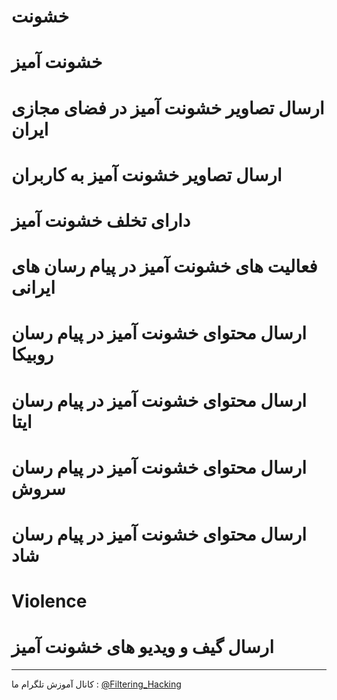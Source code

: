# خشونت
# خشونت آمیز 
# ارسال تصاویر خشونت آمیز در فضای مجازی ایران
# ارسال تصاویر خشونت آمیز به کاربران
# دارای تخلف خشونت آمیز
# فعالیت های خشونت آمیز در پیام رسان های ایرانی
# ارسال محتوای خشونت آمیز در پیام رسان روبیکا
# ارسال محتوای خشونت آمیز در پیام رسان ایتا
# ارسال محتوای خشونت آمیز در پیام رسان سروش
# ارسال محتوای خشونت آمیز در پیام رسان شاد
# Violence
# ارسال گیف و ویدیو های خشونت آمیز
--------------------
کانال آموزش تلگرام ما :
[@Filtering_Hacking](https://t.me/Filtering_Hacking)
